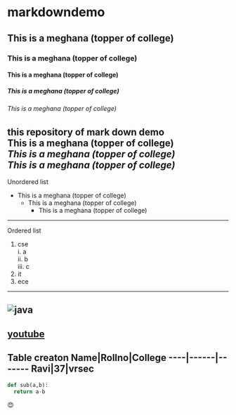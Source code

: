 # markdowndemo
## This is a meghana (topper of college)
### This is a meghana (topper of college)
#### This is a meghana (topper of college)
##### This is a meghana (topper of college)
###### This is a meghana (topper of college)
this repository of mark down demo  
**This is a meghana (topper of college)**  
*This is a meghana (topper of college)*  
***This is a meghana (topper of college)***  
---------------------------------------------
Unordered list
- This is a meghana (topper of college)
  - This is a meghana (topper of college)
    - This is a meghana (topper of college)
---------------------------------------------
Ordered list
1. cse    
  i. a  
  ii. b  
  iii. c  
2. it
3. ece
---------------------------------------------
![java](https://www.juvo.be/sites/default/files/blog/java_0.jpg)
---------------------------------------------
[youtube](https://www.youtube.com/)
---------------------------------------------
Table creaton
Name|Rollno|College
----|------|-------
Ravi|37|vrsec
---------------------------------------------
```python
def sub(a,b):
  return a-b
```
:heart_eyes:

